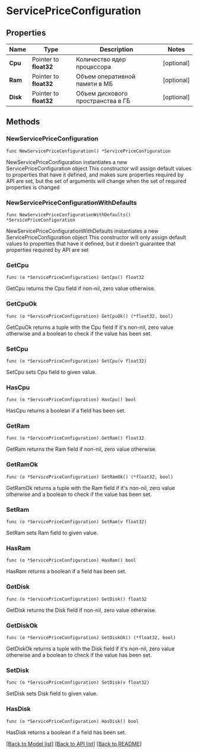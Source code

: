 # ServicePriceConfiguration

## Properties

Name | Type | Description | Notes
------------ | ------------- | ------------- | -------------
**Cpu** | Pointer to **float32** | Количество ядер процессора | [optional] 
**Ram** | Pointer to **float32** | Объем оперативной памяти в МБ | [optional] 
**Disk** | Pointer to **float32** | Объем дискового пространства в ГБ | [optional] 

## Methods

### NewServicePriceConfiguration

`func NewServicePriceConfiguration() *ServicePriceConfiguration`

NewServicePriceConfiguration instantiates a new ServicePriceConfiguration object
This constructor will assign default values to properties that have it defined,
and makes sure properties required by API are set, but the set of arguments
will change when the set of required properties is changed

### NewServicePriceConfigurationWithDefaults

`func NewServicePriceConfigurationWithDefaults() *ServicePriceConfiguration`

NewServicePriceConfigurationWithDefaults instantiates a new ServicePriceConfiguration object
This constructor will only assign default values to properties that have it defined,
but it doesn't guarantee that properties required by API are set

### GetCpu

`func (o *ServicePriceConfiguration) GetCpu() float32`

GetCpu returns the Cpu field if non-nil, zero value otherwise.

### GetCpuOk

`func (o *ServicePriceConfiguration) GetCpuOk() (*float32, bool)`

GetCpuOk returns a tuple with the Cpu field if it's non-nil, zero value otherwise
and a boolean to check if the value has been set.

### SetCpu

`func (o *ServicePriceConfiguration) SetCpu(v float32)`

SetCpu sets Cpu field to given value.

### HasCpu

`func (o *ServicePriceConfiguration) HasCpu() bool`

HasCpu returns a boolean if a field has been set.

### GetRam

`func (o *ServicePriceConfiguration) GetRam() float32`

GetRam returns the Ram field if non-nil, zero value otherwise.

### GetRamOk

`func (o *ServicePriceConfiguration) GetRamOk() (*float32, bool)`

GetRamOk returns a tuple with the Ram field if it's non-nil, zero value otherwise
and a boolean to check if the value has been set.

### SetRam

`func (o *ServicePriceConfiguration) SetRam(v float32)`

SetRam sets Ram field to given value.

### HasRam

`func (o *ServicePriceConfiguration) HasRam() bool`

HasRam returns a boolean if a field has been set.

### GetDisk

`func (o *ServicePriceConfiguration) GetDisk() float32`

GetDisk returns the Disk field if non-nil, zero value otherwise.

### GetDiskOk

`func (o *ServicePriceConfiguration) GetDiskOk() (*float32, bool)`

GetDiskOk returns a tuple with the Disk field if it's non-nil, zero value otherwise
and a boolean to check if the value has been set.

### SetDisk

`func (o *ServicePriceConfiguration) SetDisk(v float32)`

SetDisk sets Disk field to given value.

### HasDisk

`func (o *ServicePriceConfiguration) HasDisk() bool`

HasDisk returns a boolean if a field has been set.


[[Back to Model list]](../README.md#documentation-for-models) [[Back to API list]](../README.md#documentation-for-api-endpoints) [[Back to README]](../README.md)


